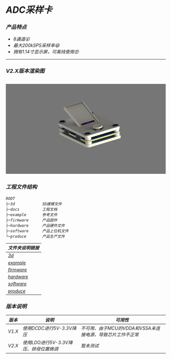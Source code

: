 <i>ADC采样卡
===
### 产品特点
 - 8通道😮
 - 最大200kSPS采样率😆
 - 拥有1.14寸显示屏，可离线使用😍
---
### V2.X版本渲染图
![image_0](img/2025_1_27_V2.X_README.png)
---
### 工程文件结构
```shell
ROOT
├─3d            3D建模文件
├─docs          工程文档
├─example       参考文件
├─firmware      产品固件
├─hardware      产品硬件文件
├─software      产品上位机文件
└─produce       产品生产文件
```
| 文件夹说明链接 |
| ---- | 
| [3d](../3d/docs/README.md) |
| [example](../example/docs/README.md) |
| [firmware](../firmware/docs/README.md) |
| [hardware](../hardware/docs/README.md) |
| [software](../software/docs/README.md) |
| [produce](../produce/docs/README.md) |

### 版本说明
| 版本 | 说明 | 可用性 |
| --- | --- | --- |
| V1.X | 使用DCDC进行5V-3.3V降压 | 不可用、由于MCU的VDDA和VSSA未连接电源，导致芯片工作不正常
| V2.X | 使用LDO进行5V-3.3V降压、排母位置微调 | 暂未测试 |





